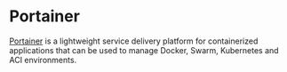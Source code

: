 # Portainer

[Portainer](https://www.portainer.io) is a lightweight service delivery platform for containerized applications that can be used to manage Docker, Swarm, Kubernetes and ACI environments.
